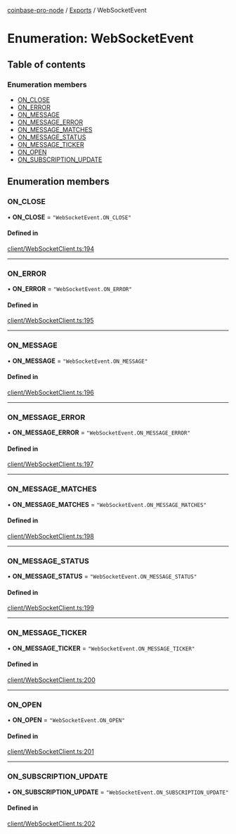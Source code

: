 [coinbase-pro-node](../README.md) / [Exports](../modules.md) / WebSocketEvent

# Enumeration: WebSocketEvent

## Table of contents

### Enumeration members

- [ON\_CLOSE](WebSocketEvent.md#on_close)
- [ON\_ERROR](WebSocketEvent.md#on_error)
- [ON\_MESSAGE](WebSocketEvent.md#on_message)
- [ON\_MESSAGE\_ERROR](WebSocketEvent.md#on_message_error)
- [ON\_MESSAGE\_MATCHES](WebSocketEvent.md#on_message_matches)
- [ON\_MESSAGE\_STATUS](WebSocketEvent.md#on_message_status)
- [ON\_MESSAGE\_TICKER](WebSocketEvent.md#on_message_ticker)
- [ON\_OPEN](WebSocketEvent.md#on_open)
- [ON\_SUBSCRIPTION\_UPDATE](WebSocketEvent.md#on_subscription_update)

## Enumeration members

### ON\_CLOSE

• **ON\_CLOSE** = `"WebSocketEvent.ON_CLOSE"`

#### Defined in

[client/WebSocketClient.ts:194](https://github.com/bennycode/coinbase-pro-node/blob/9734468/src/client/WebSocketClient.ts#L194)

___

### ON\_ERROR

• **ON\_ERROR** = `"WebSocketEvent.ON_ERROR"`

#### Defined in

[client/WebSocketClient.ts:195](https://github.com/bennycode/coinbase-pro-node/blob/9734468/src/client/WebSocketClient.ts#L195)

___

### ON\_MESSAGE

• **ON\_MESSAGE** = `"WebSocketEvent.ON_MESSAGE"`

#### Defined in

[client/WebSocketClient.ts:196](https://github.com/bennycode/coinbase-pro-node/blob/9734468/src/client/WebSocketClient.ts#L196)

___

### ON\_MESSAGE\_ERROR

• **ON\_MESSAGE\_ERROR** = `"WebSocketEvent.ON_MESSAGE_ERROR"`

#### Defined in

[client/WebSocketClient.ts:197](https://github.com/bennycode/coinbase-pro-node/blob/9734468/src/client/WebSocketClient.ts#L197)

___

### ON\_MESSAGE\_MATCHES

• **ON\_MESSAGE\_MATCHES** = `"WebSocketEvent.ON_MESSAGE_MATCHES"`

#### Defined in

[client/WebSocketClient.ts:198](https://github.com/bennycode/coinbase-pro-node/blob/9734468/src/client/WebSocketClient.ts#L198)

___

### ON\_MESSAGE\_STATUS

• **ON\_MESSAGE\_STATUS** = `"WebSocketEvent.ON_MESSAGE_STATUS"`

#### Defined in

[client/WebSocketClient.ts:199](https://github.com/bennycode/coinbase-pro-node/blob/9734468/src/client/WebSocketClient.ts#L199)

___

### ON\_MESSAGE\_TICKER

• **ON\_MESSAGE\_TICKER** = `"WebSocketEvent.ON_MESSAGE_TICKER"`

#### Defined in

[client/WebSocketClient.ts:200](https://github.com/bennycode/coinbase-pro-node/blob/9734468/src/client/WebSocketClient.ts#L200)

___

### ON\_OPEN

• **ON\_OPEN** = `"WebSocketEvent.ON_OPEN"`

#### Defined in

[client/WebSocketClient.ts:201](https://github.com/bennycode/coinbase-pro-node/blob/9734468/src/client/WebSocketClient.ts#L201)

___

### ON\_SUBSCRIPTION\_UPDATE

• **ON\_SUBSCRIPTION\_UPDATE** = `"WebSocketEvent.ON_SUBSCRIPTION_UPDATE"`

#### Defined in

[client/WebSocketClient.ts:202](https://github.com/bennycode/coinbase-pro-node/blob/9734468/src/client/WebSocketClient.ts#L202)
